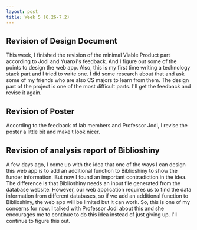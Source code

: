 ```yaml
---
layout: post
title: Week 5 (6.26-7.2) 
---
```

## Revision of Design Document
This week, I finished the revision of the minimal Viable Product part according to Jodi and Yuanxi's feedback. And I figure out some of the points to design the web app. Also, this is my first time writing a technology stack part and I tried to write one. I did some research about that and ask some of my friends who are also CS majors to learn from them. The design part of the project is one of the most difficult parts. I'll get the feedback and revise it again.

## Revision of Poster
According to the feedback of lab members and Professor Jodi, I revise the poster a little bit and make t look nicer. 

## Revision of analysis report of Biblioshiny
A few days ago, I come up with the idea that one of the ways I can design this web app is to add an additional function to Biblioshiny to show the funder information. But now I found an important contradiction in the idea. The difference is that Biblioshiny needs an input file generated from the database website. However, our web application requires us to find the data information from different databases, so if we add an additional function to Biblioshiny, the web app will be limited but it can work. So, this is one of my concerns for now. I talked with Professor Jodi about this and she encourages me to continue to do this idea instead of just giving up. I'll continue to figure this out. 
